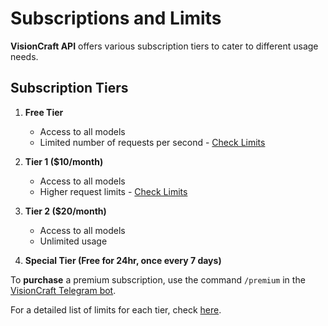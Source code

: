 # Subscriptions and Limits

**VisionCraft API** offers various subscription tiers to cater to different usage needs.

## Subscription Tiers

1. **Free Tier**
   * Access to all models
   * Limited number of requests per second - [Check Limits](https://api.visioncraft.top/limits)

2. **Tier 1 ($10/month)**
   * Access to all models
   * Higher request limits - [Check Limits](https://api.visioncraft.top/limits)

3. **Tier 2 ($20/month)**
   * Access to all models
   * Unlimited usage

4. **Special Tier (Free for 24hr, once every 7 days)**

To **purchase** a premium subscription, use the command `/premium` in the [VisionCraft Telegram bot](https://t.me/VisionCraft_bot).

For a detailed list of limits for each tier, check [here](https://api.visioncraft.top/limits).